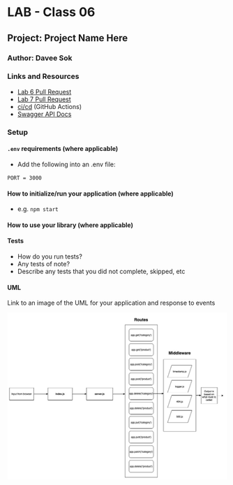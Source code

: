 # LAB - Class 06

## Project: Project Name Here

### Author: Davee Sok

### Links and Resources

- [Lab 6 Pull Request](https://github.com/davee-401-advanced-javascript/api-server/pull/1)
- [Lab 7 Pull Request](https://github.com/davee-401-advanced-javascript/api-server/pull/2)
- [ci/cd](https://github.com/davee-401-advanced-javascript/api-server/actions) (GitHub Actions)
- [Swagger API Docs](https://app.swaggerhub.com/apis/daveeS987/serverAPI-Practice/0.1#/info)
<!-- - [back-end server url](http://xyz.com) (when applicable)
- [front-end application](http://xyz.com) (when applicable) -->

### Setup

#### `.env` requirements (where applicable)

<!-- - `MONGODB_URI` - URL to the running mongo instance/db -->

- Add the following into an .env file:

```
PORT = 3000
```

#### How to initialize/run your application (where applicable)

- e.g. `npm start`

#### How to use your library (where applicable)

#### Tests

- How do you run tests?
- Any tests of note?
- Describe any tests that you did not complete, skipped, etc

#### UML

Link to an image of the UML for your application and response to events

![UML](images/API-Server-UML.jpg)
